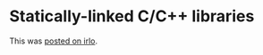 # Statically-linked C/C++ libraries

This was [posted on irlo](https://internals.rust-lang.org/t/statically-linked-c-c-libraries/17175).
